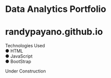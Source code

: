 # Data Analytics Portfolio
# randypayano.github.io

Technologies Used	<br>
●	HTML<br>
●	JavaScript<br>
●	BootStrap<br>


Under Construction 
